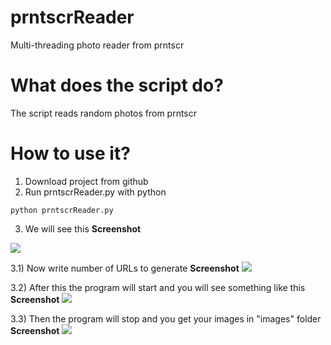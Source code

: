 # prntscrReader
Multi-threading photo reader from prntscr

# What does the script do?
The script reads random photos from prntscr

# How to use it?
1) Download project from github
2) Run prntscrReader.py with python
```
python prntscrReader.py
```

3) We will see this
<b>Screenshot</b>
<img src="https://raw.githubusercontent.com/truedl/prntscrReader/master/screenshots/aa.png">

3.1) Now write number of URLs to generate
<b>Screenshot</b>
<img src="https://raw.githubusercontent.com/truedl/prntscrReader/master/screenshots/b.png">

3.2) After this the program will start and you will see something like this
<b>Screenshot</b>
<img src="https://raw.githubusercontent.com/truedl/prntscrReader/master/screenshots/c.png">

3.3) Then the program will stop and you get your images in "images" folder
<b>Screenshot</b>
<img src="https://raw.githubusercontent.com/truedl/prntscrReader/master/screenshots/d.png">
